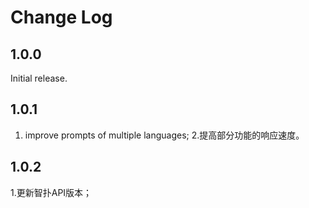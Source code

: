 # Change Log
## 1.0.0
Initial release.

## 1.0.1
1. improve prompts of multiple languages;
2.提高部分功能的响应速度。

## 1.0.2
1.更新智扑API版本；
